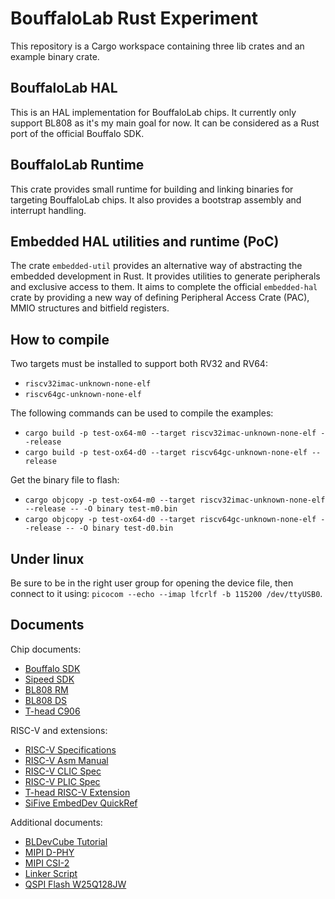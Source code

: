 # BouffaloLab Rust Experiment
This repository is a Cargo workspace containing three lib crates and 
an example binary crate.

## BouffaloLab HAL
This is an HAL implementation for BouffaloLab chips. It currently only 
support BL808 as it's my main goal for now. It can be considered as a 
Rust port of the official Bouffalo SDK.

## BouffaloLab Runtime
This crate provides small runtime for building and linking binaries 
for targeting BouffaloLab chips. It also provides a bootstrap assembly
and interrupt handling.

## Embedded HAL utilities and runtime (PoC)
The crate `embedded-util` provides an alternative way of abstracting 
the embedded development in Rust. It provides utilities to generate 
peripherals and exclusive access to them. It aims to complete the 
official `embedded-hal` crate by providing a new way of defining 
Peripheral Access Crate (PAC), MMIO structures and bitfield registers.

## How to compile
Two targets must be installed to support both RV32 and RV64:
- `riscv32imac-unknown-none-elf`
- `riscv64gc-unknown-none-elf`

The following commands can be used to compile the examples:
- `cargo build -p test-ox64-m0 --target riscv32imac-unknown-none-elf --release`
- `cargo build -p test-ox64-d0 --target riscv64gc-unknown-none-elf --release`

Get the binary file to flash:
- `cargo objcopy -p test-ox64-m0 --target riscv32imac-unknown-none-elf --release -- -O binary test-m0.bin`
- `cargo objcopy -p test-ox64-d0 --target riscv64gc-unknown-none-elf --release -- -O binary test-d0.bin`

## Under linux
Be sure to be in the right user group for opening the device file, then connect to it 
using: `picocom --echo --imap lfcrlf -b 115200 /dev/ttyUSB0`.

## Documents

Chip documents:
- [Bouffalo SDK](https://github.com/bouffalolab/bouffalo_sdk)
- [Sipeed SDK](https://github.com/sipeed/M1s_BL808_SDK)
- [BL808 RM](https://raw.githubusercontent.com/bouffalolab/bl_docs/main/BL808_RM/en/BL808_RM_en_1.3.pdf)
- [BL808 DS](https://raw.githubusercontent.com/bouffalolab/bl_docs/main/BL808_DS/en/BL808_DS_1.2_en.pdf)
- [T-head C906](https://github.com/T-head-Semi/openc906)

RISC-V and extensions:
- [RISC-V Specifications](https://riscv.org/technical/specifications/)
- [RISC-V Asm Manual](https://github.com/riscv-non-isa/riscv-asm-manual/blob/master/riscv-asm.md)
- [RISC-V CLIC Spec](https://raw.githubusercontent.com/riscv/riscv-fast-interrupt/master/clic.pdf)
- [RISC-V PLIC Spec](https://raw.githubusercontent.com/riscv/riscv-plic-spec/master/riscv-plic-1.0.0_rc6.pdf)
- [T-head RISC-V Extension](https://github.com/T-head-Semi/thead-extension-spec)
- [SiFive EmbedDev QuickRef](https://five-embeddev.com/quickref/)

Additional documents:
- [BLDevCube Tutorial](https://bl-mcu-sdk.readthedocs.io/zh_CN/latest/get_started/devcube.html)
- [MIPI D-PHY](http://www.jmrcubed.com/vr/ref_tech/mipi_d_phy_specification_v01-00-00.pdf)
- [MIPI CSI-2](https://caxapa.ru/thumbs/799244/MIPI_Alliance_Specification_for_Camera_S.pdf)
- [Linker Script](https://users.informatik.haw-hamburg.de/~krabat/FH-Labor/gnupro/5_GNUPro_Utilities/c_Using_LD/ldLinker_scripts.html)
- [QSPI Flash W25Q128JW](https://www.winbond.com/hq/product/code-storage-flash-memory/serial-nor-flash/?__locale=en&partNo=W25Q128JW)
